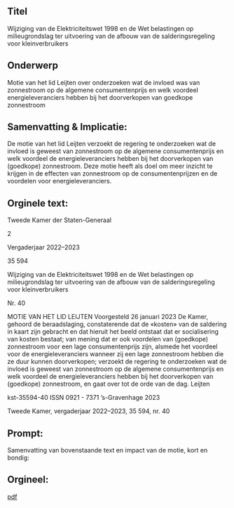 ## Titel
Wijziging van de Elektriciteitswet 1998 en de Wet belastingen op milieugrondslag ter uitvoering van de afbouw van de salderingsregeling voor kleinverbruikers
## Onderwerp
Motie van het lid Leijten over onderzoeken wat de invloed was van zonnestroom op de algemene consumentenprijs en welk voordeel energieleveranciers hebben bij het doorverkopen van goedkope zonnestroom
## Samenvatting & Implicatie:

De motie van het lid Leijten verzoekt de regering te onderzoeken wat de invloed is geweest van zonnestroom op de algemene consumentenprijs en welk voordeel de energieleveranciers hebben bij het doorverkopen van (goedkope) zonnestroom. Deze motie heeft als doel om meer inzicht te krijgen in de effecten van zonnestroom op de consumentenprijzen en de voordelen voor energieleveranciers.
## Orginele text:


Tweede Kamer der Staten-Generaal

2

Vergaderjaar 2022–2023

35 594

Wijziging van de Elektriciteitswet 1998 en de
Wet belastingen op milieugrondslag ter
uitvoering van de afbouw van de
salderingsregeling voor kleinverbruikers

Nr. 40

MOTIE VAN HET LID LEIJTEN
Voorgesteld 26 januari 2023
De Kamer,
gehoord de beraadslaging,
constaterende dat de «kosten» van de saldering in kaart zijn gebracht en
dat hieruit het beeld ontstaat dat er socialisering van kosten bestaat;
van mening dat er ook voordelen van (goedkope) zonnestroom voor een
lage consumentenprijs zijn, alsmede het voordeel voor de energieleveranciers wanneer zij een lage zonnestroom hebben die ze duur kunnen
doorverkopen;
verzoekt de regering te onderzoeken wat de invloed is geweest van
zonnestroom op de algemene consumentenprijs en welk voordeel de
energieleveranciers hebben bij het doorverkopen van (goedkope)
zonnestroom,
en gaat over tot de orde van de dag.
Leijten

kst-35594-40
ISSN 0921 - 7371
’s-Gravenhage 2023

Tweede Kamer, vergaderjaar 2022–2023, 35 594, nr. 40


## Prompt:
Samenvatting van bovenstaande text en impact van de motie, kort en bondig:

## Orgineel:
[pdf](https://gegevensmagazijn.tweedekamer.nl/OData/v4/2.0/Document(76f30c88-f70e-4f45-8ca5-b52e9bafa4bb)/resource)
